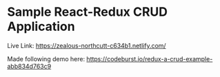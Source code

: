 # Sample React-Redux CRUD Application

Live Link:
https://zealous-northcutt-c634b1.netlify.com/

Made following demo here:
https://codeburst.io/redux-a-crud-example-abb834d763c9
